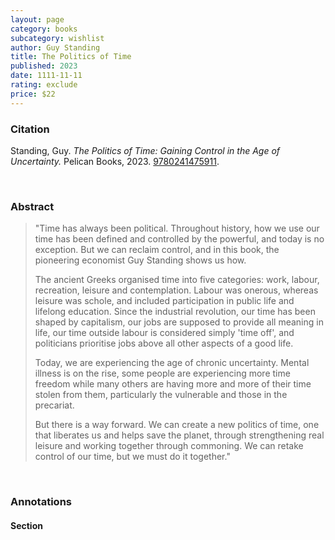 ```yaml
---
layout: page
category: books
subcategory: wishlist
author: Guy Standing
title: The Politics of Time
published: 2023
date: 1111-11-11
rating: exclude
price: $22
---
```


### Citation

Standing, Guy. *The Politics of Time: Gaining Control in the Age of Uncertainty.* Pelican Books, 2023. [9780241475911](https://www.penguin.co.uk/books/320800/the-politics-of-time-by-standing-guy/9780241475911).

<br>

### Abstract

> "Time has always been political. Throughout history, how we use our time has been defined and controlled by the powerful, and today is no exception. But we can reclaim control, and in this book, the pioneering economist Guy Standing shows us how.
>
> The ancient Greeks organised time into five categories: work, labour, recreation, leisure and contemplation. Labour was onerous, whereas leisure was schole, and included participation in public life and lifelong education. Since the industrial revolution, our time has been shaped by capitalism, our jobs are supposed to provide all meaning in life, our time outside labour is considered simply 'time off', and politicians prioritise jobs above all other aspects of a good life.
>
> Today, we are experiencing the age of chronic uncertainty. Mental illness is on the rise, some people are experiencing more time freedom while many others are having more and more of their time stolen from them, particularly the vulnerable and those in the precariat.
>
> But there is a way forward. We can create a new politics of time, one that liberates us and helps save the planet, through strengthening real leisure and working together through commoning. We can retake control of our time, but we must do it together."

<br>

### Annotations

#### Section

<br>

